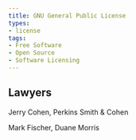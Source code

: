 ```yaml
---
title: GNU General Public License
types:
- license
tags:
- Free Software
- Open Source
- Software Licensing
---
```


## Lawyers

Jerry Cohen, Perkins Smith & Cohen

Mark Fischer, Duane Morris
